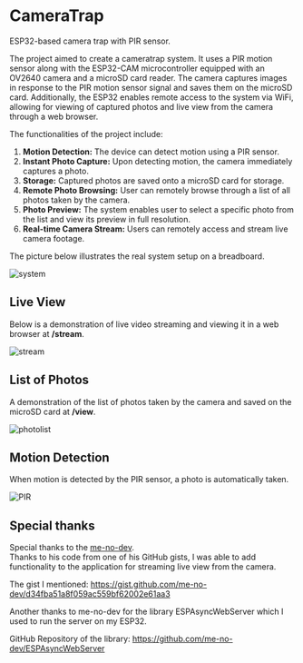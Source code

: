 # CameraTrap
ESP32-based camera trap with PIR sensor.

The project aimed to create a cameratrap system. It uses a PIR motion sensor along with the ESP32-CAM microcontroller equipped with an OV2640 camera and a microSD card reader. The camera captures images in response to the PIR motion sensor signal and saves them on the microSD card. Additionally, the ESP32 enables remote access to the system via WiFi, allowing for viewing of captured photos and live view from the camera through a web browser.

The functionalities of the project include:

1. **Motion Detection:** The device can detect motion using a PIR sensor.
2. **Instant Photo Capture:** Upon detecting motion, the camera immediately captures a photo.
3. **Storage:** Captured photos are saved onto a microSD card for storage.
4. **Remote Photo Browsing:** User can remotely browse through a list of all photos taken by the camera.
5. **Photo Preview:** The system enables user to select a specific photo from the list and view its preview in full resolution.
6. **Real-time Camera Stream:** Users can remotely access and stream live camera footage.

The picture below illustrates the real system setup on a breadboard.

![system](https://github.com/Dyspersja/CameraTrap/assets/146620220/ea7a1eb2-3133-4f78-b81c-57b5ea0341fa)

## Live View
Below is a demonstration of live video streaming and viewing it in a web browser at **/stream**.

![stream](https://github.com/Dyspersja/CameraTrap/assets/146620220/cf7a3a91-a1b2-4a3f-a9de-00f4efcd2bb1)

## List of Photos
A demonstration of the list of photos taken by the camera and saved on the microSD card at **/view**.

![photolist](https://github.com/Dyspersja/CameraTrap/assets/146620220/d5c540e5-979a-4881-98e3-0b6c0e868fe0)

## Motion Detection
When motion is detected by the PIR sensor, a photo is automatically taken.

![PIR](https://github.com/Dyspersja/CameraTrap/assets/146620220/ab5ae56d-8a8a-45d0-885a-23ee73589ce6)

## Special thanks
Special thanks to the [me-no-dev](https://github.com/me-no-dev).  
Thanks to his code from one of his GitHub gists, I was able to add functionality to the application for streaming live view from the camera.

The gist I mentioned:
https://gist.github.com/me-no-dev/d34fba51a8f059ac559bf62002e61aa3

Another thanks to me-no-dev for the library ESPAsyncWebServer which I used to run the server on my ESP32.

GitHub Repository of the library: 
https://github.com/me-no-dev/ESPAsyncWebServer
